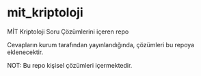 # mit_kriptoloji
MİT Kriptoloji Soru Çözümlerini içeren repo

Cevapların kurum tarafından yayınlandığında, çözümleri bu repoya eklenecektir.



NOT: Bu repo kişisel çözümleri içermektedir.
